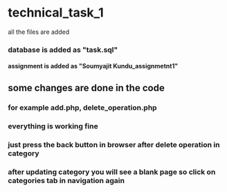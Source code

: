 # technical_task_1
all the files are added
### database is added as "task.sql"
#### assignment is added as "Soumyajit Kundu_assignmetnt1"
## some changes are done in the code 
### for example add.php, delete_operation.php
### everything is working fine
### just press the back button in browser after delete operation in category
### after updating category you will see a blank page so click on categories tab in navigation again

